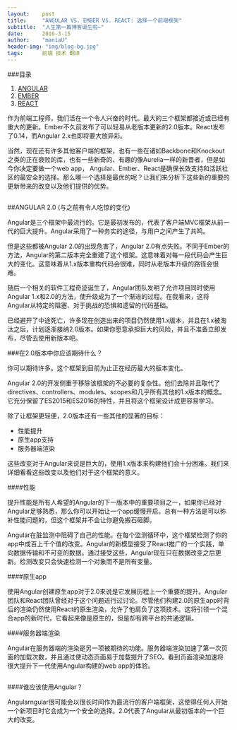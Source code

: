 ```yaml
---
layout:    post
title:     "ANGULAR VS. EMBER VS. REACT: 选择一个前端框架"
subtitle:  "人生第一篇博客诞生啦~"
date:      2016-3-15
author:    "maniaU"
header-img: "img/blog-bg.jpg"
tags:      前端 技术 翻译
---
```


###目录

1.  [ANGULAR](#section-1)
2.  [EMBER](#section-2)
3.  [REACT](#section-3)

作为前端工程师，我们活在一个令人兴奋的时代。最大的三个框架都接近或已经有重大的更新。Ember不久前发布了可以轻易从老版本更新的2.0版本。React发布了0.14，而Angular 2.x也即将要大放异彩。

当然，现在还有许多其他客户端的框架，也有一些在诸如Backbone和Knockout之类的正在衰败的库，也有一些新奇的、有趣的像Aurelia一样的新晋者，但是如今你决定要做一个web app， Angular、Ember、React是确保长效支持和活跃社区的最安全的选择。那么哪一个选择是最优的呢？让我们来分析下这些新的重要的更新带来的改变以及他们提供的优势。

<img src="{{  site.baseurl }}/img/angular2.png" alt="">

##ANGULAR 2.0 (与之前有令人吃惊的变化)

Angular是三个框架中最流行的。它是最初发布的，代表了客户端MVC框架从前一代的巨大提升。Angular采用了一种务实的途径，与用户之间产生了共鸣。

但是这些都被Angular 2.0的出现危害了，Angular 2.0有点失败。不同于Ember的方法，Angular的第二版本完全重建了这个框架。这意味着对每一段代码会产生巨大的变化。这意味着从1.x版本重构代码会很难，同时从老版本升级的路径会很难。

随后一个相关的软件工程奇迹诞生了，Angular团队发明了允许项目同时使用Angular 1.x和2.0的方法，使升级成为了一个渐进的过程。在我看来，这将Angular从特定的阻塞、对于挑战的恐惧和遗留的代码基础。

已经避开了中途死亡，许多现在创造出来的项目仍然使用1.x版本，并且在1.x被淘汰之后，计划逐渐接纳2.0版本。如果你愿意承担巨大的风险，并且不准备立即发布，尽管去使用新版本吧。

###在2.0版本中你应该期待什么？

你可以期待许多。这个框架到目前为止正在经历最大的版本变化。

Angular 2.0的开发侧重于移除该框架的不必要的复杂性。他们去除并且取代了directives、controllers、modules、scopes和几乎所有其他的1.x版本的概念。它充分保留了ES2015和ES2016的特性，并且将这个框架设计成更容易学习。

除了让框架更轻便，2.0版本还有一些其他的显著的目标：

*  性能提升
*  原生app支持
*  服务器端渲染

这些改变对于Angular来说是巨大的，使用1.x版本来构建他们会十分困难。我们来详细看看这些改变以及他们对于这个框架的意义。

####性能

提升性能是所有人希望的Angular的下一版本中的重要项目之一，如果你已经对Angular足够熟悉，那么你可以开始让一个app缓慢开启。总有一种方法是可以弥补性能问题的，但这个框架并不会让你避免搬石砸脚。

Angular在脏监测中阻碍了自己的性能。在每个监测循环中，这个框架检测了你的app中成百上千个值的改变。Angular的新模型接受了React推广的一个实践，单向数据传输和不可变的数据。通过接受这些，Angular现在只在数据改变之后更新。检测改变只会快速检测一个对象而不是所有变量。

####原生app

使用Angular创建原生app对于2.0来说是它发展历程上一个重要的提升。Angular团队和React团队曾经对于这个问题进行过讨论。尽管他们构建2.0的原生app时背后的渲染仍然使用React的原生渲染，允许了他肩负了这项技术。这将引领一个混合app的新时代，它看起来像是原生的，但是却有跨平台的共通逻辑。

####服务器端渲染

Angular在服务器端的渲染是另一项被期待的功能。服务器端渲染加速了第一次页面的加载次数，并且通过使动态页面易于加载提升了SEO。看到页面渲染加速将很大提升下一代使用Angular构建的web app的体验。

<img src="{{  site.baseurl }}/img/angular2-str-weak.png" alt="">

####谁应该使用Angular？

Angularngular很可能会以很长时间作为最流行的客户端框架，这使得任何人开始一个新项目时它会成为一个安全的选择。2.0代表了Angular从最初版本的一个巨大的改变。